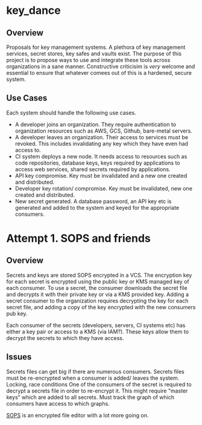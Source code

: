 # key_dance

## Overview

Proposals for key management systems.
A plethora of key management services, secret stores, key safes and vaults exist. The purpose of this project is to propose ways to use and integrate these tools across organizations in a sane manner.  Constructive criticisim is *very* welcome and essential to ensure that whatever comees out of this is a hardened, secure system.

## Use Cases

Each system should handle the following use cases.

* A developer joins an organization.  They require authentication to organization resources such as AWS, GCS, Github, bare-metal servers.
* A developer leaves an organization.  Their access to services must be revoked.  This includes invalidating any key which they have even had access to.
* CI system deploys a new node.  It needs access to resources such as code repositories, database keys, keys required by applications to access web services, shared secrets required by applications.
* API key compromise.  Key must be invalidated and a new one created and distributed.
* Developer key rotation/ compromise.  Key must be invalidated, new one created and distributed.
* New secret generated.  A database password, an API key etc is generated and added to the system and keyed for the appropriate consumers.

# Attempt 1. SOPS and friends

## Overview

Secrets and keys are stored SOPS encrypted in a VCS.  The encryption key for each secret is encrypted using the public key or KMS managed key of each consumer.
To use a secret, the consumer downloads the secret file and decrypts it with their private key or via a KMS provided key.
Adding a secret consumer to the organization requires decrypting the key for each secret file, and adding a copy of the key encrypted with the new consumers pub key.

Each consumer of the secrets (developers, servers, CI systems etc) has either a key pair or access to a KMS (via IAM?).  These keys allow them to decrypt the secrets to which they have access.

## Issues

Secrets files can get big if there are numerous consumers.
Secrets files must be re-encrypted when a consumer is added/ leaves the system.
Locking, race conditions
One of the consumers of the secret is required to decrypt a secrets file in order to re-encrypt it.  This might require "master keys" which are added to all secrets.
Must track the graph of which consumers have access to which graphs.



[SOPS](https://github.com/getsops/sops) is an encrypted file editor with a lot more going on. 
